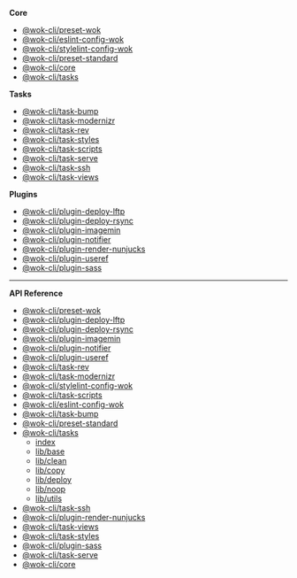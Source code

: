 <!-- prettier-ignore -->
**Core**

- [@wok-cli/preset-wok](packages/preset-wok/)
- [@wok-cli/eslint-config-wok](packages/eslint-config-wok/)
- [@wok-cli/stylelint-config-wok](packages/stylelint-config-wok/)
- [@wok-cli/preset-standard](packages/preset-standard/)
- [@wok-cli/core](packages/core/)
- [@wok-cli/tasks](packages/tasks/)

**Tasks**

- [@wok-cli/task-bump](packages/task-bump/)
- [@wok-cli/task-modernizr](packages/task-modernizr/)
- [@wok-cli/task-rev](packages/task-rev/)
- [@wok-cli/task-styles](packages/task-styles/)
- [@wok-cli/task-scripts](packages/task-scripts/)
- [@wok-cli/task-serve](packages/task-serve/)
- [@wok-cli/task-ssh](packages/task-ssh/)
- [@wok-cli/task-views](packages/task-views/)

**Plugins**

- [@wok-cli/plugin-deploy-lftp](packages/plugin-deploy-lftp/)
- [@wok-cli/plugin-deploy-rsync](packages/plugin-deploy-rsync/)
- [@wok-cli/plugin-imagemin](packages/plugin-imagemin/)
- [@wok-cli/plugin-notifier](packages/plugin-notifier/)
- [@wok-cli/plugin-render-nunjucks](packages/plugin-render-nunjucks/)
- [@wok-cli/plugin-useref](packages/plugin-useref/)
- [@wok-cli/plugin-sass](packages/plugin-sass/)

---

**API Reference**

- [@wok-cli/preset-wok](packages/preset-wok/api/)
- [@wok-cli/plugin-deploy-lftp](packages/plugin-deploy-lftp/api/)
- [@wok-cli/plugin-deploy-rsync](packages/plugin-deploy-rsync/api/)
- [@wok-cli/plugin-imagemin](packages/plugin-imagemin/api/)
- [@wok-cli/plugin-notifier](packages/plugin-notifier/api/)
- [@wok-cli/plugin-useref](packages/plugin-useref/api/)
- [@wok-cli/task-rev](packages/task-rev/api/)
- [@wok-cli/task-modernizr](packages/task-modernizr/api/)
- [@wok-cli/stylelint-config-wok](packages/stylelint-config-wok/api/)
- [@wok-cli/task-scripts](packages/task-scripts/api/)
- [@wok-cli/eslint-config-wok](packages/eslint-config-wok/api/)
- [@wok-cli/task-bump](packages/task-bump/api/)
- [@wok-cli/preset-standard](packages/preset-standard/api/)
- [@wok-cli/tasks](packages/tasks/api/)
  - [index](packages/tasks/api/index)
  - [lib/base](packages/tasks/api/base)
  - [lib/clean](packages/tasks/api/clean)
  - [lib/copy](packages/tasks/api/copy)
  - [lib/deploy](packages/tasks/api/deploy)
  - [lib/noop](packages/tasks/api/noop)
  - [lib/utils](packages/tasks/api/utils)
- [@wok-cli/task-ssh](packages/task-ssh/api/)
- [@wok-cli/plugin-render-nunjucks](packages/plugin-render-nunjucks/api/)
- [@wok-cli/task-views](packages/task-views/api/)
- [@wok-cli/task-styles](packages/task-styles/api/)
- [@wok-cli/plugin-sass](packages/plugin-sass/api/)
- [@wok-cli/task-serve](packages/task-serve/api/)
- [@wok-cli/core](packages/core/api/)
